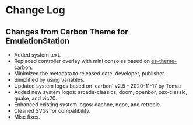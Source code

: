 # Change Log

## Changes from Carbon Theme for EmulationStation

* Added system text.
* Replaced controller overlay with mini consoles based on [es-theme-carbon](https://github.com/fabricecaruso/es-theme-carbon).
* Minimized the metadata to released date, developer, publisher.
* Simplified by using variables.
* Updated system logos based on 'carbon' v2.5 - 2020-11-17 by Tomaz
* Added new system logos: arcade-classics, doom, openbor, psx-classic, quake, and vic20.
* Enhanced existing system logos: daphne, ngpc, and retropie.
* Cleaned SVGs for compatibility.
* Misc fixes.
